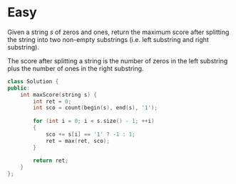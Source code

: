 # Easy

Given a string $s$ of zeros and ones, return the maximum score after splitting the string into two non-empty substrings (i.e. left substring and right substring).

The score after splitting a string is the number of zeros in the left substring plus the number of ones in the right substring.

```cpp
class Solution {
public:
    int maxScore(string s) {
        int ret = 0;
        int sco = count(begin(s), end(s), '1');
        
        for (int i = 0; i < s.size() - 1; ++i)
        {
            sco += s[i] == '1' ? -1 : 1;
            ret = max(ret, sco);
        }
        
        return ret;
    }
};
```
